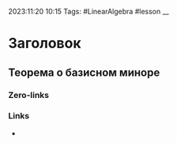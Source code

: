 2023:11:20 10:15
Tags: #LinearAlgebra #lesson 
__
# Заголовок

## Теорема о базисном миноре

### Zero-links

### Links
-